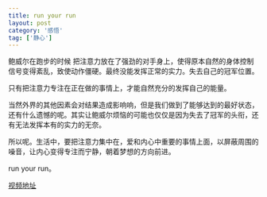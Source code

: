 ```yaml
---
title: run your run
layout: post
category: '感悟'
tag: ['静心']
---
```


鲍威尔在跑步的时候 把注意力放在了强劲的对手身上，使得原本自然的身体控制信号变得紊乱，致使动作僵硬。最终没能发挥正常的实力。失去自己的冠军位置。

只有把注意力专注在正在做的事情上，才能自然充分的发挥自己的能量。

当然外界的其他因素会对结果造成影响响，但是我们做到了能够达到的最好状态，还有什么遗憾的呢。其实让鲍威尔烦恼的可能也仅仅是因为失去了冠军的头衔，还有无法发挥本有的实力的无奈。

所以呢。生活中，要把注意力集中在，爱和内心中重要的事情上面，以屏蔽周围的噪音，让内心变得专注而宁静，朝着梦想的方向前进。 

run your run。

[视频地址](http://v.youku.com/v_show/id_XNDc3ODk1NjA0.html)
